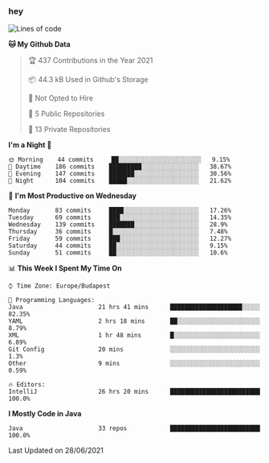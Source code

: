 ### hey

<!--START_SECTION:waka-->
![Lines of code](https://img.shields.io/badge/From%20Hello%20World%20I%27ve%20Written-50599%20lines%20of%20code-blue)

**🐱 My Github Data** 

> 🏆 437 Contributions in the Year 2021
 > 
> 📦 44.3 kB Used in Github's Storage 
 > 
> 🚫 Not Opted to Hire
 > 
> 📜 5 Public Repositories 
 > 
> 🔑 13 Private Repositories  
 > 
**I'm a Night 🦉** 

```text
🌞 Morning    44 commits     ██░░░░░░░░░░░░░░░░░░░░░░░   9.15% 
🌆 Daytime    186 commits    █████████░░░░░░░░░░░░░░░░   38.67% 
🌃 Evening    147 commits    ███████░░░░░░░░░░░░░░░░░░   30.56% 
🌙 Night      104 commits    █████░░░░░░░░░░░░░░░░░░░░   21.62%

```
📅 **I'm Most Productive on Wednesday** 

```text
Monday       83 commits     ████░░░░░░░░░░░░░░░░░░░░░   17.26% 
Tuesday      69 commits     ███░░░░░░░░░░░░░░░░░░░░░░   14.35% 
Wednesday    139 commits    ███████░░░░░░░░░░░░░░░░░░   28.9% 
Thursday     36 commits     █░░░░░░░░░░░░░░░░░░░░░░░░   7.48% 
Friday       59 commits     ███░░░░░░░░░░░░░░░░░░░░░░   12.27% 
Saturday     44 commits     ██░░░░░░░░░░░░░░░░░░░░░░░   9.15% 
Sunday       51 commits     ██░░░░░░░░░░░░░░░░░░░░░░░   10.6%

```


📊 **This Week I Spent My Time On** 

```text
⌚︎ Time Zone: Europe/Budapest

💬 Programming Languages: 
Java                     21 hrs 41 mins      ████████████████████░░░░░   82.35% 
YAML                     2 hrs 18 mins       ██░░░░░░░░░░░░░░░░░░░░░░░   8.79% 
XML                      1 hr 48 mins        █░░░░░░░░░░░░░░░░░░░░░░░░   6.89% 
Git Config               20 mins             ░░░░░░░░░░░░░░░░░░░░░░░░░   1.3% 
Other                    9 mins              ░░░░░░░░░░░░░░░░░░░░░░░░░   0.59%

🔥 Editors: 
IntelliJ                 26 hrs 20 mins      █████████████████████████   100.0%

```

**I Mostly Code in Java** 

```text
Java                     33 repos            █████████████████████████   100.0%

```



 Last Updated on 28/06/2021
<!--END_SECTION:waka-->
